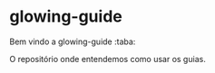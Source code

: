 # glowing-guide

Bem vindo a glowing-guide :taba:

O repositório onde entendemos como usar os guias.
